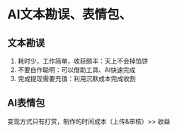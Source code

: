 # AI文本勘误、表情包、

## 文本勘误

1. 耗时少，工作简单，收获颇丰：天上不会掉馅饼
2. 不要自作聪明：可以借助工具、AI快速完成
3. 完成提现需要充值：利用沉默成本完成收割



## AI表情包

变现方式只有打赏，制作的时间成本（上传&审核）>> 收益
